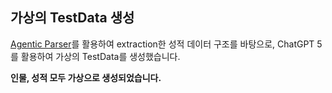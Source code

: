 ## 가상의 TestData 생성
 [Agentic Parser](../../../parser/)를 활용하여 extraction한 성적 데이터 구조를 바탕으로, ChatGPT 5를 활용하여 가상의 TestData를 생성했습니다.

 **인물, 성적 모두 가상으로 생성되었습니다.**


